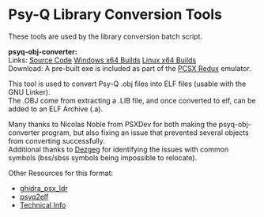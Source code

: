 # Psy-Q Library Conversion Tools
These tools are used by the library conversion batch script.  

**psyq-obj-converter:**  
Links: [Source Code](https://github.com/grumpycoders/pcsx-redux/blob/main/tools/psyq-obj-parser/psyq-obj-parser.cc) [Windows x64 Builds](https://distrib.app/pub/org/pcsx-redux/project/dev-win-x64) [Linux x64 Builds](https://distrib.app/pub/org/pcsx-redux/project/dev-linux-x64)  
Download: A pre-built exe is included as part of the [PCSX Redux](https://github.com/grumpycoders/pcsx-redux) emulator.  

This tool is used to convert Psy-Q .obj files into ELF files (usable with the GNU Linker).  
The .OBJ come from extracting a .LIB file, and once converted to elf, can be added to an ELF Archive (.a).  

Many thanks to Nicolas Noble from PSXDev for both making the psyq-obj-converter program, but also fixing an issue that prevented several objects from converting successfully.  
Additional thanks to [Dezgeg](https://github.com/Dezgeg) for identifying the issues with common symbols (bss/sbss symbols being impossible to relocate).  

Other Resources for this format:  
 - [ghidra_psx_ldr](https://github.com/lab313ru/ghidra_psx_ldr/blob/master/src/main/java/psyq/PsyqLoader.java)
 - [psyq2elf](https://gitlab.com/jype/psyq2elf/-/blob/master/src/elf_obj.c)
 - [Technical Info](https://www.psxdev.net/forum/viewtopic.php?f=62&t=1582)